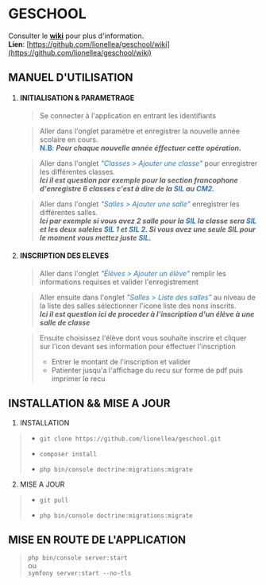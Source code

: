 # GESCHOOL

Consulter le **[wiki](https://github.com/lionellea/geschool/wiki)** pour plus d'information.<br>
**Lien**: [https://github.com/lionellea/geschool/wiki](https://github.com/lionellea/geschool/wiki)

## MANUEL D'UTILISATION

1. #### INITIALISATION & PARAMETRAGE
   >Se connecter à l'application en entrant les identifiants

   >Aller dans l'onglet paramètre et enregistrer la nouvelle année scolaire en cours.<br>
   <span style="color:#337ab7">__N.B__:</span> ___Pour chaque nouvelle année éffectuer cette opération.___

   >Aller dans l'onglet <span style="color:#337ab7">_"Classes > Ajouter une classe"_</span> pour enregistrer les différentes classes.<br>
   ___Ici il est question par exemple pour la section francophone d'enregistre 6 classes c'est à dire de la <span style="color:#337ab7">SIL</span> au <span style="color:#337ab7">CM2</span>.___

   >Aller dans l'onglet <span style="color:#337ab7">_"Salles > Ajouter une salle"_</span> enregistrer les différentes salles.<br>
   ___Ici par exemple si vous avez 2 salle pour la <span style="color:#337ab7">SIL</span> la classe sera <span style="color:#337ab7">SIL</span> et les deux saleles <span style="color:#337ab7">SIL 1</span> et <span style="color:#337ab7">SIL 2</span>. Si vous avez une seule SIL</span> pour le moment vous mettez juste <span style="color:#337ab7">SIL</span>.___

2. #### INSCRIPTION DES ELEVES
   >Aller dans l'onglet <span style="color:#337ab7">_"Élèves > Ajouter un élève"_</span> remplir les informations requises et valider l'enregistrement

   >Aller ensuite dans l'onglet <span style="color:#337ab7">_"Salles >  Liste des salles"_</span> au niveau de la liste des salles sélectionner l'icone liste des nons inscrits.<br>
   ___Ici il est question ici de proceder à l'inscription d'un élève à une salle de classe___
   
   >Ensuite choisissez l'élève dont vous souhaite inscrire et cliquer sur l'icon devant ses information pour éffectuer l'inscription
   > * Entrer le montant de l'inscription et valider 
   > * Patienter jusqu'a l'affichage du recu sur forme de pdf puis imprimer le recu

## INSTALLATION && MISE A JOUR
1. INSTALLATION

<!-- Télécharger le projet sur depuis le dépôt **git** puis taper les commandes suivandes<br> -->
>* `git clone https://github.com/lionellea/geschool.git`
>
>* `composer install`
>
>* `php bin/console doctrine:migrations:migrate`

2. MISE A JOUR<br>

>* `git pull`
>
>* `php bin/console doctrine:migrations:migrate`

## MISE EN ROUTE DE L'APPLICATION

>`php bin/console server:start`<br>
>ou<br>
>`symfony server:start --no-tls`